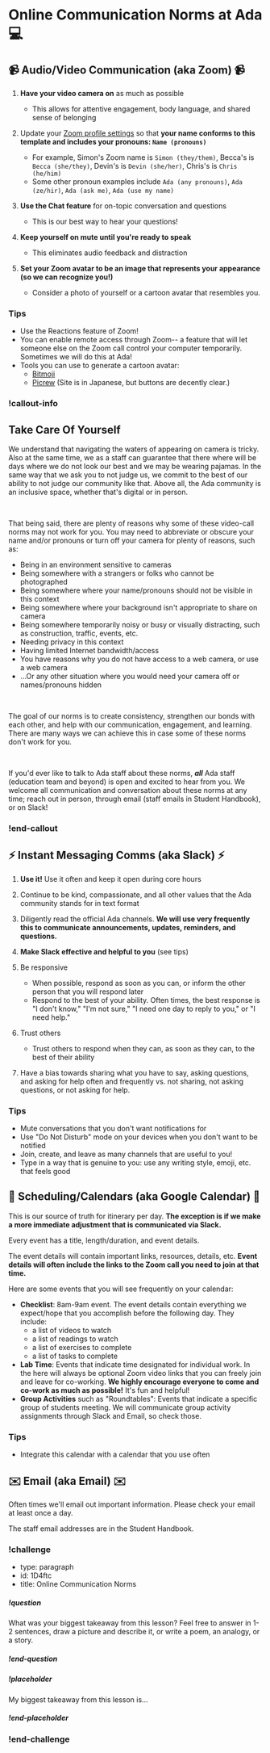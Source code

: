 # Online Communication Norms at Ada 💻

## 📹 Audio/Video Communication (aka Zoom) 📹

1. **Have your video camera on** as much as possible

   - This allows for attentive engagement, body language, and shared sense of belonging

1. Update your [Zoom profile settings](https://us02web.zoom.us/profile) so that **your name conforms to this template and includes your pronouns: `Name (pronouns)`**

   - For example, Simon's Zoom name is `Simon (they/them)`, Becca's is `Becca (she/they)`, Devin's is `Devin (she/her)`, Chris's is `Chris (he/him)`
   - Some other pronoun examples include `Ada (any pronouns)`, `Ada (ze/hir)`, `Ada (ask me)`, `Ada (use my name)`

1. **Use the Chat feature** for on-topic conversation and questions

   - This is our best way to hear your questions!

1. **Keep yourself on mute until you're ready to speak**

   - This eliminates audio feedback and distraction

1. **Set your Zoom avatar to be an image that represents your appearance (so we can recognize you!)**
   - Consider a photo of yourself or a cartoon avatar that resembles you.

### Tips

- Use the Reactions feature of Zoom!
- You can enable remote access through Zoom-- a feature that will let someone else on the Zoom call control your computer temporarily. Sometimes we will do this at Ada!
- Tools you can use to generate a cartoon avatar:
  - [Bitmoji](https://www.bitmoji.com/)
  - [Picrew](https://picrew.me/) (Site is in Japanese, but buttons are decently clear.)

### !callout-info

## Take Care Of Yourself

We understand that navigating the waters of appearing on camera is tricky. Also at the same time, we as a staff can guarantee that there where will be days where we do not look our best and we may be wearing pajamas. In the same way that we ask you to not judge us, we commit to the best of our ability to not judge our community like that. Above all, the Ada community is an inclusive space, whether that's digital or in person.

<br>

That being said, there are plenty of reasons why some of these video-call norms may not work for you. You may need to abbreviate or obscure your name and/or pronouns or turn off your camera for plenty of reasons, such as:

- Being in an environment sensitive to cameras
- Being somewhere with a strangers or folks who cannot be photographed
- Being somewhere where your name/pronouns should not be visible in this context
- Being somewhere where your background isn't appropriate to share on camera
- Being somewhere temporarily noisy or busy or visually distracting, such as construction, traffic, events, etc.
- Needing privacy in this context
- Having limited Internet bandwidth/access
- You have reasons why you do not have access to a web camera, or use a web camera
- ...Or any other situation where you would need your camera off or names/pronouns hidden

<br>

The goal of our norms is to create consistency, strengthen our bonds with each other, and help with our communication, engagement, and learning. There are many ways we can achieve this in case some of these norms don't work for you.

<br>

If you'd ever like to talk to Ada staff about these norms, _**all**_ Ada staff (education team and beyond) is open and excited to hear from you. We welcome all communication and conversation about these norms at any time; reach out in person, through email (staff emails in Student Handbook), or on Slack!

### !end-callout

## ⚡ Instant Messaging Comms (aka Slack) ⚡

1. **Use it!** Use it often and keep it open during core hours

1. Continue to be kind, compassionate, and all other values that the Ada community stands for in text format

1. Diligently read the official Ada channels. **We will use very frequently this to communicate announcements, updates, reminders, and questions.**

1. **Make Slack effective and helpful to you** (see tips)

1. Be responsive

   - When possible, respond as soon as you can, or inform the other person that you will respond later
   - Respond to the best of your ability. Often times, the best response is "I don't know," "I'm not sure," "I need one day to reply to you," or "I need help."

1. Trust others

   - Trust others to respond when they can, as soon as they can, to the best of their ability

1. Have a bias towards sharing what you have to say, asking questions, and asking for help often and frequently vs. not sharing, not asking questions, or not asking for help.

### Tips

- Mute conversations that you don't want notifications for
- Use "Do Not Disturb" mode on your devices when you don't want to be notified
- Join, create, and leave as many channels that are useful to you!
- Type in a way that is genuine to you: use any writing style, emoji, etc. that feels good

## 📅 Scheduling/Calendars (aka Google Calendar) 📅

This is our source of truth for itinerary per day. **The exception is if we make a more immediate adjustment that is communicated via Slack.**

Every event has a title, length/duration, and event details.

The event details will contain important links, resources, details, etc. **Event details will often include the links to the Zoom call you need to join at that time.**

Here are some events that you will see frequently on your calendar:

- **Checklist**: 8am-9am event. The event details contain everything we expect/hope that you accomplish before the following day. They include:
  - a list of videos to watch
  - a list of readings to watch
  - a list of exercises to complete
  - a list of tasks to complete
- **Lab Time**: Events that indicate time designated for individual work. In the here will always be optional Zoom video links that you can freely join and leave for co-working. **We highly encourage everyone to come and co-work as much as possible!** It's fun and helpful!
- **Group Activities** such as "Roundtables": Events that indicate a specific group of students meeting. We will communicate group activity assignments through Slack and Email, so check those.

### Tips

- Integrate this calendar with a calendar that you use often

## ✉️ Email (aka Email) ✉️

Often times we'll email out important information. Please check your email at least once a day.

The staff email addresses are in the Student Handbook.

<!-- Question Takeaway -->
<!-- prettier-ignore-start -->
### !challenge
* type: paragraph
* id: 1D4ftc
* title: Online Communication Norms
##### !question

What was your biggest takeaway from this lesson? Feel free to answer in 1-2 sentences, draw a picture and describe it, or write a poem, an analogy, or a story.

##### !end-question
##### !placeholder

My biggest takeaway from this lesson is...

##### !end-placeholder
### !end-challenge
<!-- prettier-ignore-end -->
